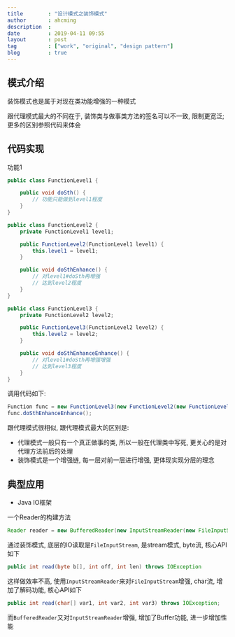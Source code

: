 ```yaml
---
title        : "设计模式之装饰模式"
author       : ahcming
description  : 
date         : 2019-04-11 09:55
layout       : post
tag          : ["work", "original", "design pattern"]
blog         : true
---
```


## 模式介绍

装饰模式也是属于对现在类功能增强的一种模式

跟代理模式最大的不同在于, 装饰类与做事类方法的签名可以不一致, 限制更宽泛; 更多的区别参照代码来体会

## 代码实现

功能1

```java
public class FunctionLevel1 {

    public void doSth() {
        // 功能只能做到level1程度
    }
}
```

```java
public class FunctionLevel2 {
    private FunctionLevel1 level1;

    public FunctionLevel2(FunctionLevel1 level1) {
        this.level1 = level1;
    }

    public void doSthEnhance() {
        // 对level1#doSth再增强
        // 达到level2程度
    }
}
```

```java
public class FunctionLevel3 {
    private FunctionLevel2 level2;

    public FunctionLevel3(FunctionLevel2 level2) {
        this.level2 = level2;
    }

    public void doSthEnhanceEnhance() {
        // 对level1#doSth再增强增强
        // 达到level3程度
    }
}
```

调用代码如下:

```java
Function func = new FunctionLevel3(new FunctionLevel2(new FunctionLevel1()));
func.doSthEnhanceEnhance();
```

跟代理模式很相似, 跟代理模式最大的区别是:

- 代理模式一般只有一个真正做事的类, 所以一般在代理类中写死, 更关心的是对代理方法前后的处理
- 装饰模式是一个增强链, 每一层对前一层进行增强, 更体现实现分层的理念

## 典型应用

- Java IO框架

一个Reader的构建方法

```java
Reader reader = new BufferedReader(new InputStreamReader(new FileInputStream(new File("/tmp/aa.txt"))));
```

通过装饰模式, 底层的IO读取是`FileInputStream`, 是stream模式, byte流, 核心API如下

```java
public int read(byte b[], int off, int len) throws IOException
```

这样做效率不高, 使用`InputStreamReader`来对`FileInputStream`增强, char流, 增加了解码功能, 核心API如下

```java
public int read(char[] var1, int var2, int var3) throws IOException;
```

而`BufferedReader`又对`InputStreamReader`增强, 增加了Buffer功能, 进一步增加性能
